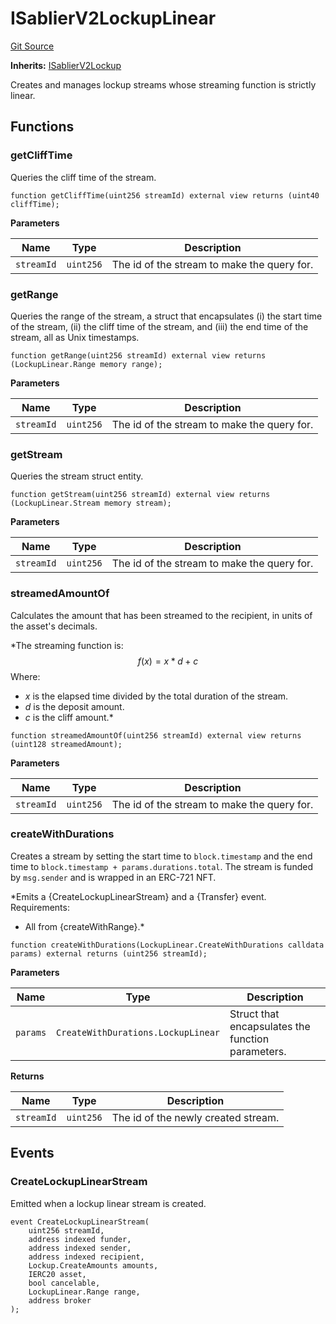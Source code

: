 # ISablierV2LockupLinear
[Git Source](https://github.com/sablierhq/v2-core/blob/8b6a851f4185bd5af0e89a0f6a6eb2fed069cd10/docs/contracts/v2/reference/core/interfaces)

**Inherits:**
[ISablierV2Lockup](/docs/contracts/v2/reference/core/interfaces/interface.ISablierV2Lockup.md)

Creates and manages lockup streams whose streaming function is strictly linear.


## Functions
### getCliffTime

Queries the cliff time of the stream.


```solidity
function getCliffTime(uint256 streamId) external view returns (uint40 cliffTime);
```
**Parameters**

|Name|Type|Description|
|----|----|-----------|
|`streamId`|`uint256`|The id of the stream to make the query for.|


### getRange

Queries the range of the stream, a struct that encapsulates (i) the start time of the stream,
(ii) the cliff time of the stream, and (iii) the end time of the stream, all as Unix timestamps.


```solidity
function getRange(uint256 streamId) external view returns (LockupLinear.Range memory range);
```
**Parameters**

|Name|Type|Description|
|----|----|-----------|
|`streamId`|`uint256`|The id of the stream to make the query for.|


### getStream

Queries the stream struct entity.


```solidity
function getStream(uint256 streamId) external view returns (LockupLinear.Stream memory stream);
```
**Parameters**

|Name|Type|Description|
|----|----|-----------|
|`streamId`|`uint256`|The id of the stream to make the query for.|


### streamedAmountOf

Calculates the amount that has been streamed to the recipient, in units of the asset's decimals.

*The streaming function is:
$$
f(x) = x * d + c
$$
Where:
- $x$ is the elapsed time divided by the total duration of the stream.
- $d$ is the deposit amount.
- $c$ is the cliff amount.*


```solidity
function streamedAmountOf(uint256 streamId) external view returns (uint128 streamedAmount);
```
**Parameters**

|Name|Type|Description|
|----|----|-----------|
|`streamId`|`uint256`|The id of the stream to make the query for.|


### createWithDurations

Creates a stream by setting the start time to `block.timestamp` and the end time to `block.timestamp +
params.durations.total`. The stream is funded by `msg.sender` and is wrapped in an ERC-721 NFT.

*Emits a {CreateLockupLinearStream} and a {Transfer} event.
Requirements:
- All from {createWithRange}.*


```solidity
function createWithDurations(LockupLinear.CreateWithDurations calldata params) external returns (uint256 streamId);
```
**Parameters**

|Name|Type|Description|
|----|----|-----------|
|`params`|`CreateWithDurations.LockupLinear`|Struct that encapsulates the function parameters.|

**Returns**

|Name|Type|Description|
|----|----|-----------|
|`streamId`|`uint256`|The id of the newly created stream.|


## Events
### CreateLockupLinearStream
Emitted when a lockup linear stream is created.


```solidity
event CreateLockupLinearStream(
    uint256 streamId,
    address indexed funder,
    address indexed sender,
    address indexed recipient,
    Lockup.CreateAmounts amounts,
    IERC20 asset,
    bool cancelable,
    LockupLinear.Range range,
    address broker
);
```

